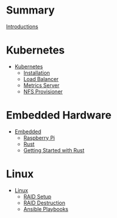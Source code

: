 # Summary

[Introductions](README.md)

# Kubernetes

- [Kubernetes]()
    - [Installation]()
    - [Load Balancer]()
    - [Metrics Server]()
    - [NFS Provisioner]()

# Embedded Hardware

- [Embedded](embedded/README.md)
    - [Raspberry Pi](embedded/rasppi.md)
    - [Rust](embedded/rust_embedded.md)
    - [Getting Started with Rust](embedded/rust_getting_started.md)

# Linux
- [Linux]()
    - [RAID Setup]()
    - [RAID Destruction]()
    - [Ansible Playbooks]()